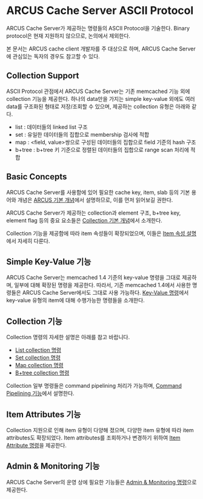 # ARCUS Cache Server ASCII Protocol

ARCUS Cache Server가 제공하는 명령들의 ASCII Protocol을 기술한다.
Binary protocol은 현재 지원하지 않으므로, 논의에서 제외한다.

본 문서는 ARCUS cache client 개발자를 주 대상으로 하며,
ARCUS Cache Server에 관심있는 독자의 경우도 참고할 수 있다.

Collection Support
------------------

ASCII Protocol 관점에서 ARCUS Cache Server는 기존 memcached 기능 외에 collection 기능을 제공한다.
하나의 data만을 가지는 simple key-value 외에도 여러 data를 구조화된 형태로 저장/조회할 수 있으며,
제공하는 collection 유형은 아래와 같다.

- list : 데이터들의 linked list 구조
- set : 유일한 데이터들의 집합으로 membership 검사에 적합
- map : \<field, value\>쌍으로 구성된 데이터들의 집합으로 field 기준의 hash 구조
- b+tree : b+tree 키 기준으로 정렬된 데이터들의 집합으로 range scan 처리에 적합

Basic Concepts
--------------

ARCUS Cache Server를 사용함에 있어 필요한 cache key, item, slab 등의 기본 용어와 개념은
[ARCUS 기본 개념](ch01-arcus-basic-concept.md)에서 설명하므로, 이를 먼저 읽어보길 권한다.

ARCUS Cache Server가 제공하는 collection과 element 구조, b+tree key, element flag 등의
중요 요소들은 [Collection 기본 개념](ch02-collection-items.md)에서 소개한다.

Collection 기능을 제공함에 따라 item 속성들이 확장되었으며,
이들은 [Item 속성 설명](ch03-item-attributes.md)에서 자세히 다룬다.

Simple Key-Value 기능
---------------------

ARCUS Cache Server는 memcached 1.4 기준의 key-value 명령을 그대로 제공하며, 일부에 대해 확장된 명령을 제공한다.
따라서, 기존 memcached 1.4에서 사용한 명령들은 ARCUS Cache Server에서도 그대로 사용 가능하다.
[Key-Value 명령](ch04-command-key-value.md)에서 key-value 유형의 item에 대해 수행가능한 명령들을 소개한다.

Collection 기능
---------------

Collection 명령의 자세한 설명은 아래를 참고 바랍니다.

- [List collection 명령](ch05-command-list-collection.md)
- [Set collection 명령](ch06-command-set-collection.md)
- [Map collection 명령](ch07-command-map-collection.md)
- [B+tree collection 명령](ch08-command-btree-collection.md)

Collection 일부 명령들은 command pipelining 처리가 가능하며,
[Command Pipelining 기능](ch09-command-pipelining.md)에서 설명한다.

Item Attributes 기능
--------------------

Collection 지원으로 인해 item 유형이 다양해 졌으며, 다양한 item 유형에 따라 item attributes도 확장되었다.
Item attributes를 조회하거나 변경하기 위하여 [Item Attribute 명령](ch10-command-item-attribute.md)을 제공한다.

Admin & Monitoring 기능
-----------------------

ARCUS Cache Server의 운영 상에 필요한 기능들은 [Admin & Monitoring 명령](ch11-command-administration.md)으로 제공한다.
